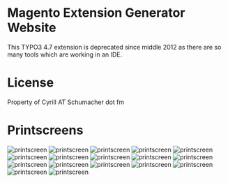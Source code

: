 Magento Extension Generator Website
===================================

This TYPO3 4.7 extension is deprecated since middle 2012 as there are so many tools which are working in an IDE.

License
=======

Property of Cyrill AT Schumacher dot fm

Printscreens
============

![printscreen](https://github.com/schumacherfm/magenerator/raw/master/printscreens/00_frontpage.jpg "Printscreen")
![printscreen](https://github.com/schumacherfm/magenerator/raw/master/printscreens/01_frontpage_contact.jpg "Printscreen")
![printscreen](https://github.com/schumacherfm/magenerator/raw/master/printscreens/01_frontpage_login.jpg "Printscreen")
![printscreen](https://github.com/schumacherfm/magenerator/raw/master/printscreens/01_frontpage_news.jpg "Printscreen")
![printscreen](https://github.com/schumacherfm/magenerator/raw/master/printscreens/01_frontpage_pwlost.jpg "Printscreen")
![printscreen](https://github.com/schumacherfm/magenerator/raw/master/printscreens/01_frontpage_register_free.jpg "Printscreen")
![printscreen](https://github.com/schumacherfm/magenerator/raw/master/printscreens/01_frontpage_register_pro.jpg "Printscreen")
![printscreen](https://github.com/schumacherfm/magenerator/raw/master/printscreens/02_common_common.jpg "Printscreen")
![printscreen](https://github.com/schumacherfm/magenerator/raw/master/printscreens/02_common_conflicts.jpg "Printscreen")
![printscreen](https://github.com/schumacherfm/magenerator/raw/master/printscreens/02_common_depends.jpg "Printscreen")
![printscreen](https://github.com/schumacherfm/magenerator/raw/master/printscreens/03_model_created.jpg "Printscreen")
![printscreen](https://github.com/schumacherfm/magenerator/raw/master/printscreens/03_model_model.jpg "Printscreen")
![printscreen](https://github.com/schumacherfm/magenerator/raw/master/printscreens/04_controller_create.jpg "Printscreen")
![printscreen](https://github.com/schumacherfm/magenerator/raw/master/printscreens/04_controllerBackend_create.jpg "Printscreen")
![printscreen](https://github.com/schumacherfm/magenerator/raw/master/printscreens/05_generate.jpg "Printscreen")
![printscreen](https://github.com/schumacherfm/magenerator/raw/master/printscreens/06_save.jpg "Printscreen")
![printscreen](https://github.com/schumacherfm/magenerator/raw/master/printscreens/20_packageCreator.jpg "Printscreen")

